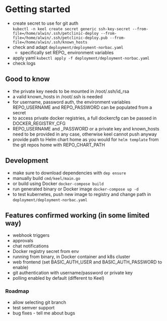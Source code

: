 
# Getting started

- create secret to use for git auth  
`kubectl -n keel create secret generic ssh-key-secret --from-file=/home/alwin/.ssh/petclinic-deploy --from-file=/home/alwin/.ssh/petclinic-deploy.pub --from-file=/home/alwin/.ssh/known_hosts`
- check and adapt `deployment/deployment-norbac.yaml`
    - specifically set REPO_ environment variables
- apply yaml `kubectl apply -f deployment/deployment-norbac.yaml`
- check logs


## Good to know
- the private key needs to be mounted in /root/.ssh/id_rsa
- a valid known_hosts in /root/.ssh is needed
- for username, password auth, the environment variables REPO_USERNAME and REPO_PASSWORD can be
populated from a secret
- to access private docker registries, a full dockercfg can be passed in DOCKER_REGISTRY_CFG
- REPO_USERNAME and _PASSWORD or a private key and known_hosts need to be provided in any case, otherwise
keel cannot push anyway
- provide path to Helm chart home as you would for `helm template` from the git repos home with
REPO_CHART_PATH

## Development
- make sure to download dependencies with `dep ensure`
- manually build `cmd/keel/main.go`
- or build using Docker `docker-compose build`
- run generated binary or Docker image `docker-compose up -d`
- to test kubernetes, push new image to registry and change path in `deployment/deployment-norbac.yaml`

## Features confirmed working (in some limited way)
- webhook triggers
- approvals
- chat notifications
- Docker registry secret from env
- running from binary, in Docker container and k8s cluster
- web frontend (set BASIC_AUTH_USER and BASIC_AUTH_PASSWORD to enable)
- git authentication with username/password or private key
- polling enabled by default (different to Keel)

### Roadmap
- allow selecting git branch
- test semver support
- bug fixes - tell me about bugs